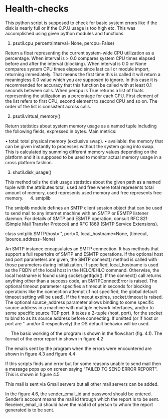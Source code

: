 # Health-checks
This python script is supposed to check for basic system errors like if the disk is nearly full or if the C.P.U usage is too high etc.
This was accomplished using given python modules and functions

1. psutil.cpu_percent(interval=None, percpu=False)

Return a float representing the current system-wide CPU utilization as a percentage. When interval is > 0.0 compares system CPU times elapsed before and after the interval (blocking). When interval is 0.0 or None compares system CPU times elapsed since last call or module import, returning immediately. That means the first time this is called it will return a meaningless 0.0 value which you are supposed to ignore. In this case it is recommended for accuracy that this function be called with at least 0.1 seconds between calls. When percpu is True returns a list of floats representing the utilization as a percentage for each CPU. First element of the list refers to first CPU, second element to second CPU and so on. The order of the list is consistent across calls.


2. psutil.virtual_memory()

Return statistics about system memory usage as a named tuple including the following fields, expressed in bytes. Main metrics:

•	total: total physical memory (exclusive swap).
•	available: the memory that can be given instantly to processes without the system going into swap. This is calculated by summing different memory values depending on the platform and it is supposed to be used to monitor actual memory usage in a cross platform fashion.

3. shutil.disk_usage() 

This method tells the disk usage statistics about the given path as a named tuple with the attributes total, used and free where total represents total amount of memory, used represents used memory and free represents free memory.
 
4. smtplib

The smtplib module defines an SMTP client session object that can be used to send mail to any Internet machine with an SMTP or ESMTP listener daemon. For details of SMTP and ESMTP operation, consult RFC 821 (Simple Mail Transfer Protocol) and RFC 1869 (SMTP Service Extensions).

class smtplib.SMTP(host='', port=0, local_hostname=None, [timeout, ]source_address=None)

An SMTP instance encapsulates an SMTP connection. It has methods that support a full repertoire of SMTP and ESMTP operations. If the optional host and port parameters are given, the SMTP connect() method is called with those parameters during initialization. If specified, local_hostname is used as the FQDN of the local host in the HELO/EHLO command. Otherwise, the local hostname is found using socket.getfqdn(). If the connect() call returns anything other than a success code, an SMTPConnectError is raised. The optional timeout parameter specifies a timeout in seconds for blocking operations like the connection attempt (if not specified, the global default timeout setting will be used). If the timeout expires, socket.timeout is raised. The optional source_address parameter allows binding to some specific source address in a machine with multiple network interfaces, and/or to some specific source TCP port. It takes a 2-tuple (host, port), for the socket to bind to as its source address before connecting. If omitted (or if host or port are '' and/or 0 respectively) the OS default behavior will be used.
 


 
The basic working of the program is shown in the flowchart (fig. 4.1).
The format of the error report in shown in figure 4.2

 


The emails sent by the program when the errors were encountered are shown in figure 4.3 and figure 4.4

 

 


If this scripts finds and error but for some reasons unable to send mail then a message pops up on screen saying “FAILED TO SEND ERROR REPORT”. This is shown in figure 4.5

 



This mail is sent via Gmail servers but all other mail servers can be added.

 


In the figure 4.6, the sender_email_id and password should be entered. Sender’s account means the mail id through which the report is to be sent.
Receiver_email_id should have the mail id of person to whom the report generated is to be sent.

